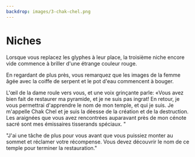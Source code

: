 ```yaml
---
backdrop: images/3-chak-chel.png
---
```


# Niches

Lorsque vous replacez les glyphes à leur place, la troisième niche encore vide commence à briller d'une étrange couleur rouge.

En regardant de plus près, vous remarquez que les images de la femme âgée avec la coiffe de serpent et le pot d'eau commencent à bouger.

L'œil de la dame roule vers vous, et une voix grinçante parle: «Vous avez bien fait de restaurer ma pyramide, et je ne suis pas ingrat! En retour, je vous permettrai d'apprendre le nom de mon temple, et qui je suis. Je m'appelle Chak Chel et je suis la déesse de la création et de la destruction. Les araignées que vous avez rencontrées auparavant près de mon cénote sacré sont mes émissaires tisserands spéciaux. "

"J'ai une tâche de plus pour vous avant que vous puissiez monter au sommet et réclamer votre récompense. Vous devez découvrir le nom de ce temple pour terminer la restauration."

<Page url="900" condition="none" action="Accepter le défi" />

